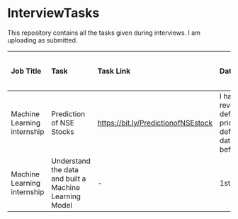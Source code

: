 # InterviewTasks
This repository contains all the tasks given during interviews. I am uploading as submitted.

|Job Title|Task|Task Link|Date Submitted|Any thing to say|
|:----|:----|:----|:----|:----|
|Machine Learning internship|Prediction of NSE Stocks|https://bit.ly/PredictionofNSEstock|I had missed in reverseboolean_shock function defined and pricereverseboolean_shock function defined to add the this code data = data.reindex(index=data.index[::-1]) before pct_change() coding line|
|Machine Learning internship|Understand the data and built a Machine Learning Model|-|1stNov2020|

